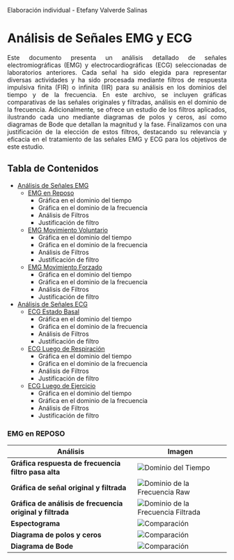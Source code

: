 Elaboración individual - Etefany Valverde Salinas 

# Análisis de Señales EMG y ECG

<div align="justify">

Este documento presenta un análisis detallado de señales electromiográficas (EMG) y electrocardiográficas (ECG) seleccionadas de laboratorios anteriores. Cada señal ha sido elegida para representar diversas actividades y ha sido procesada mediante filtros de respuesta impulsiva finita (FIR) o infinita (IIR) para su análisis en los dominios del tiempo y de la frecuencia. En este archivo, se incluyen gráficas comparativas de las señales originales y filtradas, análisis en el dominio de la frecuencia. Adicionalmente, se ofrece un estudio de los filtros aplicados, ilustrando cada uno mediante diagramas de polos y ceros, así como diagramas de Bode que detallan la magnitud y la fase. Finalizamos con una justificación de la elección de estos filtros, destacando su relevancia y eficacia en el tratamiento de las señales EMG y ECG para los objetivos de este estudio.

</div>


## Tabla de Contenidos
- [Análisis de Señales EMG](#análisis-de-señales-emg)
  - [EMG en Reposo](#emg-en-reposo)
      - Gráfica en el dominio del tiempo
      - Gráfica en el dominio de la frecuencia
      - Análisis de Filtros
      - Justificación de filtro
  - [EMG Movimiento Voluntario](#emg-movimiento-voluntario)
      - Gráfica en el dominio del tiempo
      - Gráfica en el dominio de la frecuencia
      - Análisis de Filtros
      - Justificación de filtro
  - [EMG Movimiento Forzado](#emg-movimiento-forzado)
      - Gráfica en el dominio del tiempo
      - Gráfica en el dominio de la frecuencia
      - Análisis de Filtros
      - Justificación de filtro
- [Análisis de Señales ECG](#análisis-de-señales-ecg)
  - [ECG Estado Basal](#ecg-estado-basal)
      - Gráfica en el dominio del tiempo
      - Gráfica en el dominio de la frecuencia
      - Análisis de Filtros
      - Justificación de filtro
  - [ECG Luego de Respiración](#ecg-luego-de-respiración)
      - Gráfica en el dominio del tiempo
      - Gráfica en el dominio de la frecuencia
      - Análisis de Filtros
      - Justificación de filtro
  - [ECG Luego de Ejercicio](#ecg-luego-de-ejercicio)
      - Gráfica en el dominio del tiempo
      - Gráfica en el dominio de la frecuencia
      - Análisis de Filtros
      - Justificación de filtro
   


### EMG en REPOSO

| Análisis                                              | Imagen                                                                                                        |
|------------------------------------------------------|---------------------------------------------------------------------------------------------------------------|
| **Gráfica respuesta de frecuencia filtro pasa alta**                  | ![Dominio del Tiempo](https://github.com/Peeta18/ISB_Grupo3/blob/e978bb50de06bc5385ebe88109682c92ebe0ab9b/ISB/Laboratorios/L7_procesamiento_de_se%C3%B1ales/img-piero/EEG/reposo/raw.png) |
| **Gráfica de señal original y filtrada**| ![Dominio de la Frecuencia Raw](https://github.com/Peeta18/ISB_Grupo3/blob/e978bb50de06bc5385ebe88109682c92ebe0ab9b/ISB/Laboratorios/L7_procesamiento_de_se%C3%B1ales/img-piero/EEG/reposo/ft_raw.png) |
| **Gráfica de análisis de frecuencia original y filtrada** | ![Dominio de la Frecuencia Filtrada](https://github.com/Peeta18/ISB_Grupo3/blob/e978bb50de06bc5385ebe88109682c92ebe0ab9b/ISB/Laboratorios/L7_procesamiento_de_se%C3%B1ales/img-piero/EEG/reposo/ft_filter.png) |
| **Espectograma**                            | ![Comparación](https://github.com/Peeta18/ISB_Grupo3/blob/main/ISB/Laboratorios/L7_procesamiento_de_se%C3%B1ales/Imagenes_Estefany/REPOSO/espectograma.png)                 |
| **Diagrama de polos y ceros**                            | ![Comparación](https://github.com/Peeta18/ISB_Grupo3/blob/e978bb50de06bc5385ebe88109682c92ebe0ab9b/ISB/Laboratorios/L7_procesamiento_de_se%C3%B1ales/img-piero/EEG/reposo/comparison.png)                 |
| **Diagrama de Bode**                            | ![Comparación](https://github.com/Peeta18/ISB_Grupo3/blob/e978bb50de06bc5385ebe88109682c92ebe0ab9b/ISB/Laboratorios/L7_procesamiento_de_se%C3%B1ales/img-piero/EEG/reposo/comparison.png)                 |

